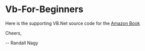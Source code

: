 # Vb-For-Beginners
Here is the supporting VB.Net source code for the [Amazon Book](https://www.amazon.com/dp/B09HRB796V)

Cheers,

-- Randall Nagy

